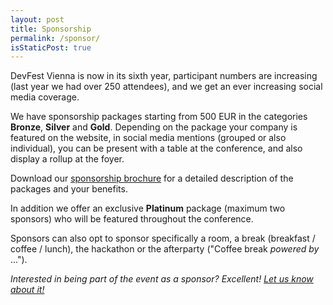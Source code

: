 ```yaml
---
layout: post
title: Sponsorship
permalink: /sponsor/
isStaticPost: true
---
```


DevFest Vienna is now in its sixth year, participant numbers are increasing (last year we had over 250 attendees), and we get an ever increasing social media coverage.

We have sponsorship packages starting from 500 EUR in the categories **Bronze**, **Silver** and **Gold**.
Depending on the package your company is featured on the website, in social media mentions (grouped or also individual), you can be present with a table at the conference, and also display a rollup at the foyer.

Download our [sponsorship brochure](/pdf/DevFest_Vienna_Sponsorship.pdf) for a detailed description of the packages and your benefits.

In addition we offer an exclusive **Platinum** package (maximum two sponsors) who will be featured throughout the conference.

Sponsors can also opt to sponsor specifically a room, a break (breakfast / coffee / lunch), the hackathon or the afterparty ("Coffee break _powered by_ ...").

_Interested in being part of the event as a sponsor? Excellent! [Let us know about it!](mailto:team@devfest.at?subject=Sponsorship&body=Please%20send%20me%20your%20sponsorship%20package%20document,%20thanks!)_

<img class="img-responsive feature-image" src="{{ site.baseurl }}/img/posts/sponsor.jpg" style="display:none">
